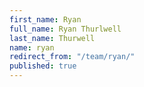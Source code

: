 ```yaml
---
first_name: Ryan
full_name: Ryan Thurlwell
last_name: Thurwell
name: ryan
redirect_from: "/team/ryan/"
published: true
---
```



